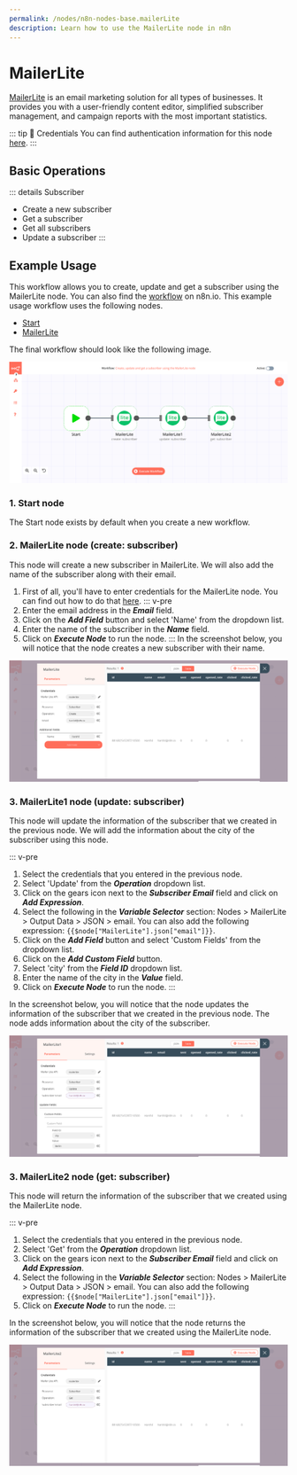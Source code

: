 ```yaml
---
permalink: /nodes/n8n-nodes-base.mailerLite
description: Learn how to use the MailerLite node in n8n
---
```


# MailerLite

[MailerLite](https://www.mailerlite.com/) is an email marketing solution for all types of businesses. It provides you with a user-friendly content editor, simplified subscriber management, and campaign reports with the most important statistics.

::: tip 🔑 Credentials
You can find authentication information for this node [here](../../../credentials/MailerLite/README.md).
:::

## Basic Operations

::: details Subscriber
- Create a new subscriber
- Get a subscriber
- Get all subscribers
- Update a subscriber
:::

## Example Usage

This workflow allows you to create, update and get a subscriber using the MailerLite node. You can also find the [workflow](https://n8n.io/workflows/724) on n8n.io. This example usage workflow uses the following nodes.
- [Start](../../core-nodes/Start/README.md)
- [MailerLite]()

The final workflow should look like the following image.

![A workflow with the MailerLite node](./workflow.png)

### 1. Start node

The Start node exists by default when you create a new workflow.

### 2. MailerLite node (create: subscriber)

This node will create a new subscriber in MailerLite. We will also add the name of the subscriber along with their email.

1. First of all, you'll have to enter credentials for the MailerLite node. You can find out how to do that [here](../../../credentials/MailerLite/README.md).
::: v-pre
2. Enter the email address in the ***Email*** field.
3. Click on the ***Add Field*** button and select 'Name' from the dropdown list.
4. Enter the name of the subscriber in the ***Name*** field.
5. Click on ***Execute Node*** to run the node.
:::
In the screenshot below, you will notice that the node creates a new subscriber with their name.

![Using the MailerLite node to create a room](./MailerLite_node.png)
  
### 3. MailerLite1 node (update: subscriber)

This node will update the information of the subscriber that we created in the previous node. We will add the information about the city of the subscriber using this node.

::: v-pre
1. Select the credentials that you entered in the previous node.
2. Select 'Update' from the ***Operation*** dropdown list.
3. Click on the gears icon next to the ***Subscriber Email*** field and click on ***Add Expression***.
4. Select the following in the ***Variable Selector*** section: Nodes > MailerLite > Output Data > JSON > email. You can also add the following expression: `{{$node["MailerLite"].json["email"]}}`.
5. Click on the ***Add Field*** button and select 'Custom Fields' from the dropdown list.
6. Click on the ***Add Custom Field*** button.
7. Select 'city' from the ***Field ID*** dropdown list.
8. Enter the name of the city in the ***Value*** field.
9. Click on ***Execute Node*** to run the node.
:::

In the screenshot below, you will notice that the node updates the information of the subscriber that we created in the previous node. The node adds information about the city of the subscriber.

![Using the MailerLite node to update the subscriber](./MailerLite1_node.png)

### 3. MailerLite2 node (get: subscriber)

This node will return the information of the subscriber that we created using the MailerLite node. 

::: v-pre
1. Select the credentials that you entered in the previous node.
2. Select 'Get' from the ***Operation*** dropdown list.
3. Click on the gears icon next to the ***Subscriber Email*** field and click on ***Add Expression***.
4. Select the following in the ***Variable Selector*** section: Nodes > MailerLite > Output Data > JSON > email. You can also add the following expression: `{{$node["MailerLite"].json["email"]}}`.
5. Click on ***Execute Node*** to run the node.
:::

In the screenshot below, you will notice that the node returns the information of the subscriber that we created using the MailerLite node.

![Using the MailerLite node to get the information of the subscriber](./MailerLite2_node.png)
